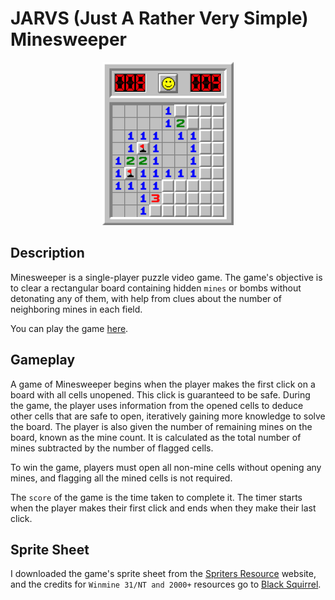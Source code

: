 # JARVS (Just A Rather Very Simple) Minesweeper

<p align="center">
  <img alt="pic" src="https://raw.githubusercontent.com/Yoh0xFF/jarvs-minesweeper/refs/heads/main/minesweeper.png" />
</p>

## Description

Minesweeper is a single-player puzzle video game. The game's objective is to clear a rectangular board containing hidden `mines` or bombs without detonating any of them, with help from clues about the number of neighboring mines in each field.

You can play the game [here](https://yoh0xff.github.io/jarvs-minesweeper/).

## Gameplay

A game of Minesweeper begins when the player makes the first click on a board with all cells unopened. This click is guaranteed to be safe. During the game, the player uses information from the opened cells to deduce other cells that are safe to open, iteratively gaining more knowledge to solve the board. The player is also given the number of remaining mines on the board, known as the mine count. It is calculated as the total number of mines subtracted by the number of flagged cells.

To win the game, players must open all non-mine cells without opening any mines, and flagging all the mined cells is not required.

The `score` of the game is the time taken to complete it. The timer starts when the player makes their first click and ends when they make their last click.

## Sprite Sheet

I downloaded the game's sprite sheet from the [Spriters Resource](https://www.spriters-resource.com/pc_computer/minesweeper/sheet/19849/) website, and the credits for `Winmine 31/NT and 2000+` resources go to [Black Squirrel](https://www.spriters-resource.com/submitter/Black+Squirrel/).
